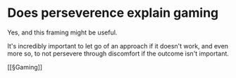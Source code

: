 # Does perseverence explain gaming
Yes, and this framing might be useful. 

It's incredibly important to let go of an approach if it doesn't work, and even more so, to not persevere through discomfort if the outcome isn't important.

[[§Gaming]]

<!-- #p0 -->

<!-- {BearID:84A328BA-9A58-4C4D-9F54-DEE83E875CB6-14161-000004EA74A20952} -->
